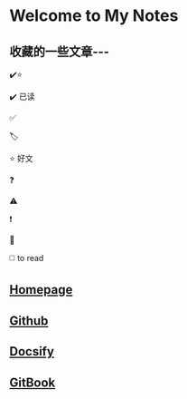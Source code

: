 # Welcome to My Notes

## 收藏的一些文章---

✔️⭐

✔️  已读

✅   

🏷️

⭐  好文

❓

⚠️

❗

🚫

◻️ to read

## [Homepage](https://www.cser.club/)

## [Github](https://github.com/baicaihenxiao/gitbooknotes)

## [Docsify](http://docs.cser.club/)

## [GitBook](http://note.cser.club/)

